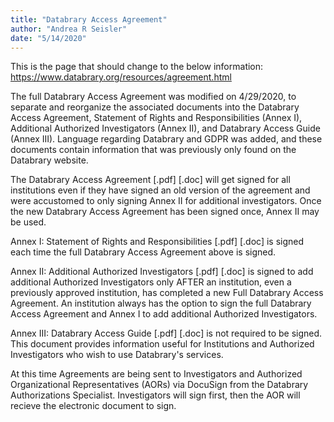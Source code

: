 ```yaml
---
title: "Databrary Access Agreement"
author: "Andrea R Seisler"
date: "5/14/2020"
---
```


This is the page that should change to the below information: https://www.databrary.org/resources/agreement.html


The full Databrary Access Agreement was modified on 4/29/2020, to separate and reorganize the associated documents into the Databrary Access Agreement, Statement of Rights and Responsibilities (Annex I), Additional Authorized Investigators (Annex II), and Databrary Access Guide (Annex III). Language regarding Databrary and GDPR was added, and these documents contain information that was previously only found on the Databrary website.

The Databrary Access Agreement [.pdf] [.doc] will get signed for all institutions even if they have signed an old version of the agreement and were accustomed to only signing Annex II for additional investigators. Once the new Databrary Access Agreement has been signed once, Annex II may be used.

Annex I: Statement of Rights and Responsibilities [.pdf] [.doc] is signed each time the full Databrary Access Agreement above is signed.

Annex II: Additional Authorized Investigators [.pdf] [.doc] is signed to add additional Authorized Investigators only AFTER an institution, even a previously approved institution, has completed a new Full Databrary Access Agreement. An institution always has the option to sign the full Databrary Access Agreement and Annex I to add additional Authorized Investigators.

Annex III: Databrary Access Guide [.pdf] [.doc] is not required to be signed. This document provides information useful for Institutions and Authorized Investigators who wish to use Databrary's services.

At this time Agreements are being sent to Investigators and Authorized Organizational Representatives (AORs) via DocuSign from the Databrary Authorizations Specialist. Investigators will sign first, then the AOR will recieve the electronic document to sign. 




